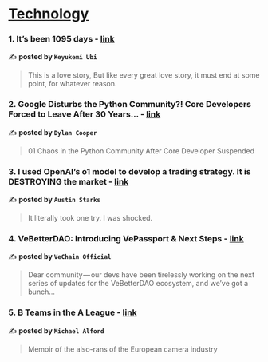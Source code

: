 
<h1><a href=https://medium.com/tag/technology/recommended target="_blank" rel="noopener noreferrer">Technology</a></h1>
<h3>1. It’s been 1095 days - <a href="https://medium.com/@keyukemi/its-been-1095-days-61efd7ef9207" target="_blank" rel="noopener noreferrer">link</a></h3>

✍️ **posted by `Keyukemi Ubi`**

<blockquote>This is a love story, But like every great love story, it must end at some point, for whatever reason.</blockquote>

<h3>2. Google Disturbs the Python Community?! Core Developers Forced to Leave After 30 Years… - <a href="https://medium.com/stackademic/google-disturbs-the-python-community-core-developers-forced-to-leave-after-30-years-79c3a968667a" target="_blank" rel="noopener noreferrer">link</a></h3>

✍️ **posted by `Dylan Cooper`**

<blockquote>01 Chaos in the Python Community After Core Developer Suspended</blockquote>

<h3>3. I used OpenAI’s o1 model to develop a trading strategy. It is DESTROYING the market - <a href="https://medium.com/datadriveninvestor/i-used-openais-o1-model-to-develop-a-trading-strategy-it-is-destroying-the-market-576a6039e8fa" target="_blank" rel="noopener noreferrer">link</a></h3>

✍️ **posted by `Austin Starks`**

<blockquote>It literally took one try. I was shocked.</blockquote>

<h3>4. VeBetterDAO: Introducing VePassport & Next Steps - <a href="https://medium.com/vechain-foundation/vebetterdao-introducing-vepassport-next-steps-eda08c990d2e" target="_blank" rel="noopener noreferrer">link</a></h3>

✍️ **posted by `VeChain Official`**

<blockquote>Dear community — our devs have been tirelessly working on the next series of updates for the VeBetterDAO ecosystem, and we’ve got a bunch…</blockquote>

<h3>5. B Teams in the A League - <a href="https://medium.com/live-view/b-teams-in-the-a-league-5df9ce86184d" target="_blank" rel="noopener noreferrer">link</a></h3>

✍️ **posted by `Michael Alford`**

<blockquote>Memoir of the also-rans of the European camera industry</blockquote>

